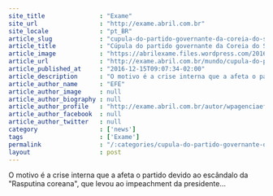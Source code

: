 ```yaml
---
site_title               : "Exame"
site_url                 : "http://exame.abril.com.br"
site_locale              : "pt_BR"
article_slug             : "cupula-do-partido-governante-da-coreia-do-sul-anuncia-renuncia"
article_title            : "Cúpula do partido governante da Coreia do Sul anuncia renúncia"
article_image            : "https://abrilexame.files.wordpress.com/2016/12/2016-12-14t075507z_1550727060_rc178980a910_rtrmadp_3_southkorea-politics-injections-e1481799832380.jpg?quality=70&strip=all&w=1024"
article_url              : "http://exame.abril.com.br/mundo/cupula-do-partido-governante-da-coreia-do-sul-anuncia-renuncia/"
article_published_at     : "2016-12-15T09:07:34-02:00"
article_description      : "O motivo é a crise interna que a afeta o partido devido ao escândalo da 'Rasputina coreana', que levou ao impeachment da presidente..."
article_author_name      : "EFE"
article_author_image     : null
article_author_biography : null
article_author_profile   : "http://exame.abril.com.br/autor/wpagenciaefe/"
article_author_facebook  : null
article_author_twitter   : null
category                 : ['news']
tags                     : ['Exame']
permalink                : "/:categories/cupula-do-partido-governante-da-coreia-do-sul-anuncia-renuncia/"
layout                   : post
---
```


O motivo é a crise interna que a afeta o partido devido ao escândalo da "Rasputina coreana", que levou ao impeachment da presidente...
